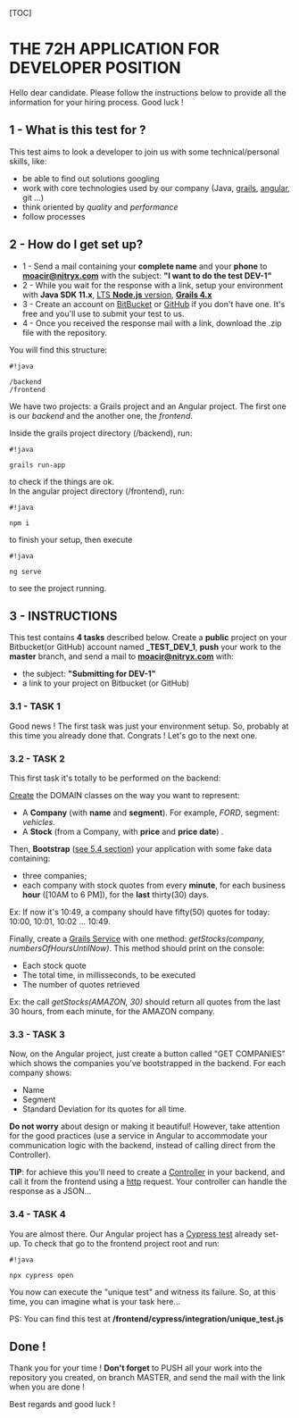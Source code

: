 [TOC]

# THE 72H APPLICATION FOR DEVELOPER POSITION #

Hello dear candidate. Please follow the instructions below to provide all the information for your hiring process. Good luck !  

## **1 -  What is this test for ?** ##

This test aims to look a developer to join us with some technical/personal skills, like: 
 
*  be able to find out solutions googling     
*  work with core technologies used by our company (Java, [grails](https://docs.grails.org/4.0.1/guide/index.html), [angular](https://angular.io/), git ...)  
*  think oriented by *quality* and *performance*  
*  follow processes   

## **2 -  How do I get set up?** ##

*  1 - Send a mail containing your **complete name** and your **phone** to **moacir@nitryx.com** with the subject: **"I want to do the test DEV-1"**
*  2 - While you wait for the response with a link, setup your environment with **Java SDK 11.x**, [LTS **Node.js** version](https://nodejs.org/en/download/), **[Grails 4.x](https://grails.org/download.html)**   
*  3 - Create an account on [BitBucket](https://bitbucket.org/) or [GitHub](https://github.com/) if you don't have one. It's free and you'll use to submit your test to us.
*  4 - Once you received the response mail with a link, download the .zip file with the repository. 
 
  
You will find this structure:


```
#!java

/backend  
/frontend  
```
We have two projects: a Grails project and an Angular project. The first one is our *backend* and the another one, the *frontend*.

Inside the grails project directory (/backend), run:

```
#!java

grails run-app
```
to check if the things are ok.  
In the angular project directory (/frontend), run:

```
#!java

npm i
```
to finish your setup, then execute

```
#!java

ng serve
```
 to see the project running.


## **3 - INSTRUCTIONS** ##

This test contains **4 tasks** described below. Create a **public** project on your Bitbucket(or GitHub) account named **<your name>_TEST_DEV_1**, **push** your work to the **master** branch, and send a mail to **moacir@nitryx.com** with:

*  the subject: **"Submitting for DEV-1"**
*  a link to your project on Bitbucket (or GitHub)

### **3.1 - TASK 1** ###

Good news ! The first task was just your environment setup. So, probably at this time you already done that. Congrats ! Let's go to the next one.

### **3.2 - TASK 2** ###

This first task it's totally to be performed on the backend:

[Create](https://docs.grails.org/4.0.1/ref/Command%20Line/create-domain-class.html) the DOMAIN classes on the way you want to represent:  

*  A **Company** (with **name** and **segment**). For example, *FORD*, segment: *vehicles*.
*  A **Stock** (from a Company, with **price** and **price date**) . 

Then, **Bootstrap** ([see 5.4 section](https://guides.grails.org/creating-your-first-grails-app/guide/index.html)) your application with some fake data containing:  

*  three companies;  
*  each company with stock quotes from every **minute**, for each business **hour** ([10AM to 6 PM]), for the **last** thirty(30) days.

Ex: If now it's 10:49, a company should have fifty(50) quotes for today: 10:00, 10:01, 10:02 ... 10:49.

Finally, create a [Grails Service](https://docs.grails.org/4.0.1/ref/Command%20Line/create-service.html) with one method: *getStocks(company, numbersOfHoursUntilNow)*. This method should print on the console:  

*  Each stock quote
*  The total time, in millisseconds, to be executed
*  The number of quotes retrieved

Ex: the call *getStocks(AMAZON, 30)* should return all quotes from the last 30 hours, from each minute, for the AMAZON company.

### **3.3 - TASK 3** ###

Now, on the Angular project, just create a button called "GET COMPANIES" which shows the companies you've bootstrapped in the backend. For each company shows:  

*  Name
*  Segment
*  Standard Deviation for its quotes for all time.

**Do not worry** about design or making it beautiful! However, take attention for the good practices (use a service in Angular to accommodate your communication logic with the backend, instead of calling direct from the Controller).

**TIP**: for achieve this you'll need to create a [Controller](https://docs.grails.org/4.0.1/guide/theWebLayer.html#controllers) in your backend, and call it from the frontend using a [http](https://angular.io/guide/http) request. Your controller can handle the response as a JSON...

### **3.4 - TASK 4** ###

You are almost there. Our Angular project has a [Cypress test](https://docs.cypress.io/guides/core-concepts/introduction-to-cypress.html) already set-up. To check that go to the frontend project root and run:


```
#!java

npx cypress open
```
You now can execute the "unique test" and witness its failure.
So, at this time, you can imagine what is your task here...

PS: You can find this test at **/frontend/cypress/integration/unique_test.js**



## **Done !** ##
Thank you for your time !
**Don't forget** to PUSH all your work into the repository you created, on branch MASTER, and send the mail with the link when you are done !

Best regards and good luck !